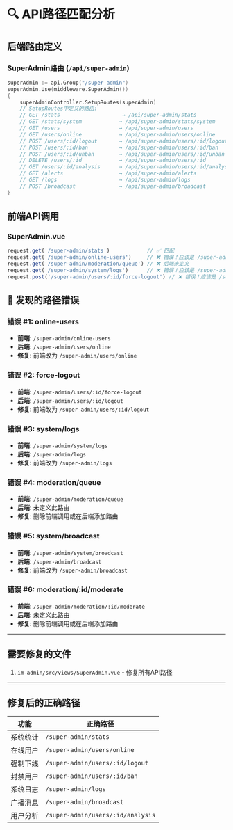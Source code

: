 # 🔍 API路径匹配分析

## 后端路由定义

### SuperAdmin路由 (`/api/super-admin`)
```go
superAdmin := api.Group("/super-admin")
superAdmin.Use(middleware.SuperAdmin())
{
    superAdminController.SetupRoutes(superAdmin)
    // SetupRoutes中定义的路由:
    // GET /stats                    → /api/super-admin/stats
    // GET /stats/system            → /api/super-admin/stats/system  
    // GET /users                   → /api/super-admin/users
    // GET /users/online            → /api/super-admin/users/online
    // POST /users/:id/logout       → /api/super-admin/users/:id/logout
    // POST /users/:id/ban          → /api/super-admin/users/:id/ban
    // POST /users/:id/unban        → /api/super-admin/users/:id/unban
    // DELETE /users/:id            → /api/super-admin/users/:id
    // GET /users/:id/analysis      → /api/super-admin/users/:id/analysis
    // GET /alerts                  → /api/super-admin/alerts
    // GET /logs                    → /api/super-admin/logs
    // POST /broadcast              → /api/super-admin/broadcast
}
```

## 前端API调用

### SuperAdmin.vue
```javascript
request.get('/super-admin/stats')            // ✅ 匹配
request.get('/super-admin/online-users')     // ❌ 错误！应该是 /super-admin/users/online
request.get('/super-admin/moderation/queue') // ❌ 后端未定义
request.get('/super-admin/system/logs')      // ❌ 错误！应该是 /super-admin/logs
request.post('/super-admin/users/:id/force-logout') // ❌ 错误！应该是 /super-admin/users/:id/logout
```

## 🚨 发现的路径错误

### 错误 #1: online-users
- **前端**: `/super-admin/online-users`
- **后端**: `/super-admin/users/online`
- **修复**: 前端改为 `/super-admin/users/online`

### 错误 #2: force-logout  
- **前端**: `/super-admin/users/:id/force-logout`
- **后端**: `/super-admin/users/:id/logout`
- **修复**: 前端改为 `/super-admin/users/:id/logout`

### 错误 #3: system/logs
- **前端**: `/super-admin/system/logs`
- **后端**: `/super-admin/logs`
- **修复**: 前端改为 `/super-admin/logs`

### 错误 #4: moderation/queue
- **前端**: `/super-admin/moderation/queue`
- **后端**: 未定义此路由
- **修复**: 删除前端调用或在后端添加路由

### 错误 #5: system/broadcast
- **前端**: `/super-admin/system/broadcast`
- **后端**: `/super-admin/broadcast`
- **修复**: 前端改为 `/super-admin/broadcast`

### 错误 #6: moderation/:id/moderate
- **前端**: `/super-admin/moderation/:id/moderate`
- **后端**: 未定义此路由
- **修复**: 删除前端调用或在后端添加路由

---

## 需要修复的文件

1. `im-admin/src/views/SuperAdmin.vue` - 修复所有API路径

---

## 修复后的正确路径

| 功能 | 正确路径 |
|------|---------|
| 系统统计 | `/super-admin/stats` |
| 在线用户 | `/super-admin/users/online` |
| 强制下线 | `/super-admin/users/:id/logout` |
| 封禁用户 | `/super-admin/users/:id/ban` |
| 系统日志 | `/super-admin/logs` |
| 广播消息 | `/super-admin/broadcast` |
| 用户分析 | `/super-admin/users/:id/analysis` |

